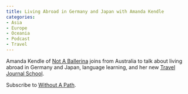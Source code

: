 ```yaml
---
title: Living Abroad in Germany and Japan with Amanda Kendle
categories:
- Asia
- Europe
- Oceania
- Podcast
- Travel
---
```


Amanda Kendle of [Not A Ballerina](http://notaballerina.com/) joins from Australia to talk about living abroad in Germany and Japan, language learning, and her new [Travel Journal School](http://traveljournalschool.com/).

Subscribe to [Without A Path](https://itunes.apple.com/us/podcast/without-a-path/id1037475413?l=es&mt=2).
